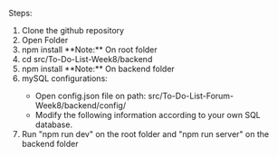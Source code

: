 Steps:

<ol>
  <li>Clone the github repository</li>
  <li>Open Folder</li>
  <li>npm install **Note:** On root folder</li>
  <li>cd src/To-Do-List-Week8/backend</li>
  <li>npm install **Note:** On backend folder</li>
  <li>mySQL configurations:</li>
  <ul>
    <li>Open config.json file on path: src/To-Do-List-Forum-Week8/backend/config/</li>
    <li>Modify the following information according to your own SQL database.</li>
  </ul>
  <li>Run "npm run dev" on the root folder and "npm run server" on the backend folder</li>
</ul>
